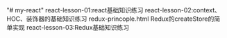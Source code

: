 "# my-react" 
react-lesson-01:react基础知识练习
react-lesson-02:context、HOC、装饰器的基础知识练习
redux-princople.html Redux的createStore的简单实现
react-lesson-03:Redux基础知识练习
